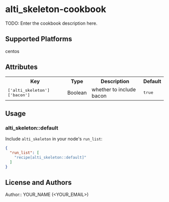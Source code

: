 # alti_skeleton-cookbook

TODO: Enter the cookbook description here.

## Supported Platforms

centos

## Attributes

<table>
  <tr>
    <th>Key</th>
    <th>Type</th>
    <th>Description</th>
    <th>Default</th>
  </tr>
  <tr>
    <td><tt>['alti_skeleton']['bacon']</tt></td>
    <td>Boolean</td>
    <td>whether to include bacon</td>
    <td><tt>true</tt></td>
  </tr>
</table>

## Usage

### alti_skeleton::default

Include `alti_skeleton` in your node's `run_list`:

```json
{
  "run_list": [
    "recipe[alti_skeleton::default]"
  ]
}
```

## License and Authors

Author:: YOUR_NAME (<YOUR_EMAIL>)
